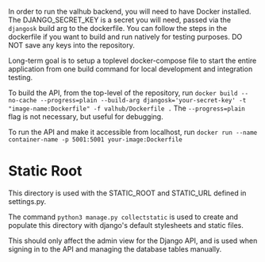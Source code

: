 In order to run the valhub backend, you will need to have Docker installed. The DJANGO_SECRET_KEY is a secret you will need, passed via the ```djangosk``` build arg to the dockerfile. You can follow the steps in the dockerfile if you want to build and run natively for testing purposes. DO NOT save any keys into the repository. 

Long-term goal is to setup a toplevel docker-compose file to start the entire application from one build command for local development and integration testing.

To build the API, from the top-level of the repository, run ```docker build --no-cache --progress=plain --build-arg djangosk='your-secret-key' -t "image-name:Dockerfile" -f valhub/Dockerfile .``` The ```--progress=plain``` flag is not necessary, but useful for debugging. 

To run the API and make it accessible from localhost, run ```docker run --name container-name -p 5001:5001 your-image:Dockerfile```

# Static Root

This directory is used with the STATIC_ROOT and STATIC_URL defined in settings.py.

The command ```python3 manage.py collectstatic``` is used to create and populate this directory with django's default stylesheets and static files.

This should only affect the admin view for the Django API, and is used when signing in to the API and managing the database tables manually.